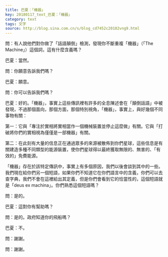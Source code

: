 ```yaml
---
title: 巴夏：「機器」
key: 20180117_text_巴夏：「機器」
category: text
tags: 文字
source: http://blog.sina.com.cn/s/blog_cd7452c20102vng9.html
---
```


問：有人說他們對你做了「話語顛倒」檢測，發現你不斷重複「機器」（「The Machine」）這個詞，這有什麼含義嗎？

  巴夏：當然。

  問：你願意告訴我們嗎？

  巴夏：願意。

  問：你可以告訴我們嗎？

  巴夏：好的。「機器」，事實上這些傳訊裡有許多的全息陳述會在「顛倒話語」中被發現，不過那個面向，那個方面，那個特別視角，「機器」，事實上，與好幾個不同事物有關：

  第一：它與「專注於實相將實相當作一個機械裝置並停止這麼做」有關。它與「打破將你們的實相視為僅僅是一部機器」有關。

  第二：在此刻有大量的信息正在通過眾多的來源被散佈到你們星球，這些信息是有關建造多種不同類型的能源裝置，使你們星球得以最終獲取無限的、無害的、「有效的」免費能源。

  「機器」存在於該特定傳訊中，事實上有多個原因，我們以後會談到其中的一些。我們現在給你們另一個短語，如果你們不知道它在你們語言中的含義，你們可以去查字典，我們不會在這裡給出其定義，但是你們會看到它的恰當性的，這個短語就是「deus ex machina」。你們熟悉這個短語嗎？

  問：是的。

  巴夏：這對你有幫助嗎？

  問：是的。政府知道你的飛船嗎？

  巴夏：不。

  問：謝謝。

  問：謝謝。

